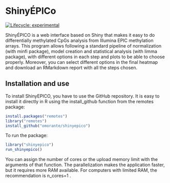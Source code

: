 
<!-- README.md is generated from README.Rmd. Please edit that file -->
ShinyÉPICo
==========

<!-- badges: start -->
[![Lifecycle: experimental](https://img.shields.io/badge/lifecycle-experimental-orange.svg)](https://www.tidyverse.org/lifecycle/#experimental) <!-- badges: end -->

ShinyÉPICO is a web interface based on Shiny that makes it easy to do differentially methylated CpGs analysis from Illumina EPIC methylation arrays. This program allows following a standard pipeline of normalization (with minfi package), model creation and statistical analysis (with limma package), with different options in each step and plots to be able to choose properly. Moreover, you can select different options in the final heatmap and download an RMarkdown report with all the steps chosen.

Installation and use
--------------------

To install ShinyEPICO, you have to use the GitHub repository. It is easy to install it directly in R using the install\_github function from the remotes package:

``` r
install.packages("remotes")
library("remotes")
install_github("omorante/shinyepico")
```

To run the package:

``` r
library("shinyepico")
run_shinyepico()
```

You can assign the number of cores or the upload memory limit with the arguments of that function. The parallelization makes the application faster, but it requires more RAM available. For computers with limited RAM, the recommendation is n\_cores=1 .

